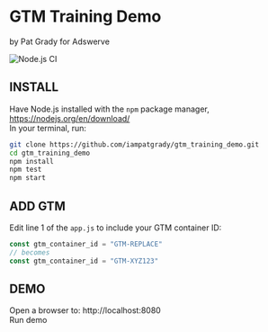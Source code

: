 # GTM Training Demo
by Pat Grady for Adswerve  


![Node.js CI](https://github.com/iampatgrady/gtm_training_demo/workflows/Node.js%20CI/badge.svg?event=push)

## INSTALL
Have Node.js installed with the `npm` package manager,  https://nodejs.org/en/download/  
In your terminal, run:  
```bash
git clone https://github.com/iampatgrady/gtm_training_demo.git
cd gtm_training_demo
npm install
npm test
npm start
```

## ADD GTM
Edit line 1 of the `app.js` to include your GTM container ID:  
```JavaScript
const gtm_container_id = "GTM-REPLACE"
// becomes
const gtm_container_id = "GTM-XYZ123"
```

## DEMO
Open a browser to: http://localhost:8080  
Run demo
